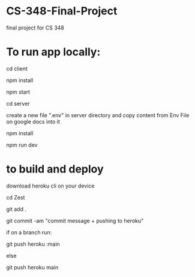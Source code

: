 # CS-348-Final-Project
final project for CS 348


# To run app locally: 

  cd client
  
  npm install
  
  npm start

  cd server
  
  create a new file ".env" in server directory and copy content from Env File on google docs into it
  
  npm install
  
  npm run dev
  

# to build and deploy

  download heroku cli on your device
  
  cd Zest
  
  git add .
  
  git commit -am "commit message + pushing to heroku"
  

  if on a branch run: 
  
  git push heroku <branchname>:main 
  
  else 
  
  git push heroku main
